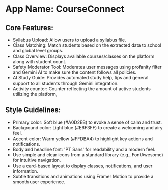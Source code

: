# **App Name**: CourseConnect

## Core Features:

- Syllabus Upload: Allow users to upload a syllabus file.
- Class Matching: Match students based on the extracted data to school and global level groups.
- Class Overview: Displays available courses/classes on the platform along with student count.
- Safety Moderator Tool: Moderates user messages using profanity filter and Gemini AI to make sure the content follows all policies.
- AI Study Guide: Provides automated study help, tips and general support to all students through Gemini integration.
- Activity counter: Counter reflecting the amount of active students utilizing the platform, 

## Style Guidelines:

- Primary color: Soft blue (#A0D2EB) to evoke a sense of calm and trust.
- Background color: Light blue (#E6F3FF) to create a welcoming and airy feel.
- Accent color: Warm yellow (#FFDBA4) to highlight key actions and notifications.
- Body and headline font: 'PT Sans' for readability and a modern feel.
- Use simple and clear icons from a standard library (e.g., FontAwesome) for intuitive navigation.
- Use a card-based layout to display classes, notifications, and user information.
- Subtle transitions and animations using Framer Motion to provide a smooth user experience.